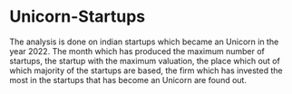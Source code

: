 # Unicorn-Startups
The analysis is done on indian startups which became an Unicorn in the year 2022. The month which has produced the maximum number of startups, the startup with the maximum valuation, the place which out of which majority of the startups are based, the firm which has invested the most in the startups that has become an Unicorn are found out.
